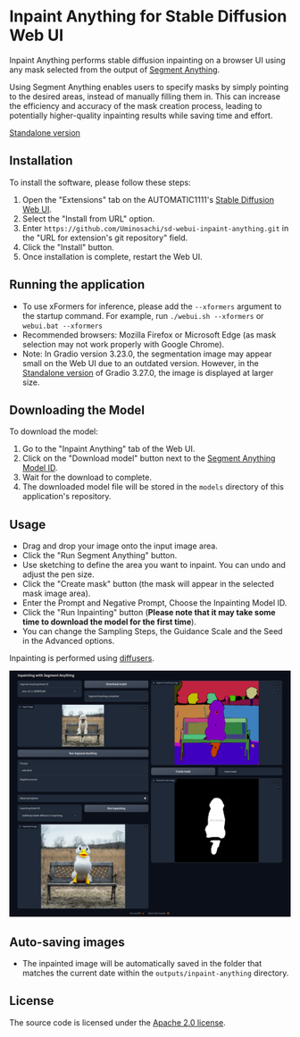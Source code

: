 # Inpaint Anything for Stable Diffusion Web UI

Inpaint Anything performs stable diffusion inpainting on a browser UI using any mask selected from the output of [Segment Anything](https://github.com/facebookresearch/segment-anything).


Using Segment Anything enables users to specify masks by simply pointing to the desired areas, instead of manually filling them in. This can increase the efficiency and accuracy of the mask creation process, leading to potentially higher-quality inpainting results while saving time and effort.

[Standalone version](https://github.com/Uminosachi/inpaint-anything)

## Installation

To install the software, please follow these steps:

1. Open the "Extensions" tab on the AUTOMATIC1111's [Stable Diffusion Web UI](https://github.com/AUTOMATIC1111/stable-diffusion-webui.git).
2. Select the "Install from URL" option.
3. Enter `https://github.com/Uminosachi/sd-webui-inpaint-anything.git` in the "URL for extension's git repository" field.
4. Click the "Install" button.
5. Once installation is complete, restart the Web UI.

## Running the application

* To use xFormers for inference, please add the `--xformers` argument to the startup command. For example, run `./webui.sh --xformers` or `webui.bat --xformers`
* Recommended browsers: Mozilla Firefox or Microsoft Edge (as mask selection may not work properly with Google Chrome).
* Note: In Gradio version 3.23.0, the segmentation image may appear small on the Web UI due to an outdated version. However, in the [Standalone version](https://github.com/Uminosachi/inpaint-anything) of Gradio 3.27.0, the image is displayed at larger size.

## Downloading the Model

To download the model:

1. Go to the "Inpaint Anything" tab of the Web UI.
2. Click on the "Download model" button next to the [Segment Anything Model ID](https://github.com/facebookresearch/segment-anything#model-checkpoints).
3. Wait for the download to complete.
4. The downloaded model file will be stored in the `models` directory of this application's repository.

## Usage

* Drag and drop your image onto the input image area.
* Click the "Run Segment Anything" button.
* Use sketching to define the area you want to inpaint. You can undo and adjust the pen size.
* Click the "Create mask" button (the mask will appear in the selected mask image area).
* Enter the Prompt and Negative Prompt, Choose the Inpainting Model ID.
* Click the "Run Inpainting" button (**Please note that it may take some time to download the model for the first time**).
* You can change the Sampling Steps, the Guidance Scale and the Seed in the Advanced options.

Inpainting is performed using [diffusers](https://github.com/huggingface/diffusers).

![UI image](images/inpaint_anything_ui_image_1.png)

## Auto-saving images

* The inpainted image will be automatically saved in the folder that matches the current date within the `outputs/inpaint-anything` directory.

## License

The source code is licensed under the [Apache 2.0 license](LICENSE).